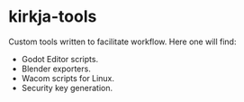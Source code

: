 # kirkja-tools
Custom tools written to facilitate workflow. Here one will find:
- Godot Editor scripts.
- Blender exporters.
- Wacom scripts for Linux.
- Security key generation.
